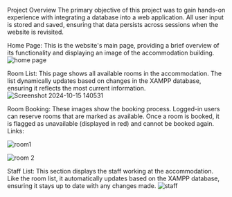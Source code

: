 Project Overview
The primary objective of this project was to gain hands-on experience with integrating a database into a web application. All user input is stored and saved, ensuring that data persists across sessions when the website is revisited.

Home Page: This is the website's main page, providing a brief overview of its functionality and displaying an image of the accommodation building.
![home page](https://github.com/user-attachments/assets/3fbc7f46-e3b4-43cc-a7ee-274d2541931a)


Room List: This page shows all available rooms in the accommodation. The list dynamically updates based on changes in the XAMPP database, ensuring it reflects the most current information.
![Screenshot 2024-10-15 140531](https://github.com/user-attachments/assets/838df6bb-ba1d-4196-a89d-1c99d07259ca)


Room Booking: These images show the booking process. Logged-in users can reserve rooms that are marked as available. Once a room is booked, it is flagged as unavailable (displayed in red) and cannot be booked again.
Links:

![room1](https://github.com/user-attachments/assets/4aed8c35-b7e3-4d13-b31c-d62f5b251b47)

![room 2](https://github.com/user-attachments/assets/bf577cd8-793e-4774-8317-bacd8594f04c)

Staff List: This section displays the staff working at the accommodation. Like the room list, it automatically updates based on the XAMPP database, ensuring it stays up to date with any changes made.
![staff](https://github.com/user-attachments/assets/8e471e18-ebdf-44fc-96b9-2bf5b99a6feb)

